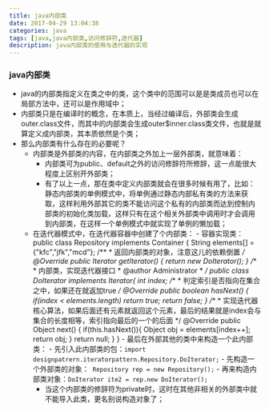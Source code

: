 ```yaml
---
title: java内部类
date: 2017-04-29 13:04:38
categories: java
tags: [java,java内部类,访问修辞符,迭代器]
description: java内部类的使用与迭代器的实现
---
```

### java内部类 ###


- java的内部类指定义在类之中的类，这个类中的范围可以是是类成员也可以在局部方法中，还可以是作用域中；
- 内部类只是在编译时的概念，在本质上，当经过编译后，外部类会生成outer.class文件，而其中的内部类会生成outer$inner.class类文件，也就是就算定义成内部类，其本质依然是个类；
- 那么内部类有什么存在的必要呢？
	- 内部类是外部类的内容，在内部类之外加上一层外部类，就意味着：
		- 内部类可为public、default之外的访问修辞符所修辞，这一点能很大程度上区别开外部类；
		- 有了以上一点，那在类中定义内部类就会在很多时候有用了，比如：静态内部类的单例模式中，将单例通过静态内部私有类的方法来获取，这样利用外部其它的类不能访问这个私有的内部类而达到控制内部类的初始化类加载，这样只有在这个相关外部类中调用时才会调用到内部类，在这样一个单例模式中就实现了单例的懒加载；
	- 在迭代器模式中，在迭代器容器中创建了个内部类：
			- 容器实现类：
				public class Repository implements Container {
					String elements[] = {"kfc","jfk","mcd"};
					/**
					 * 返回内部类的对象，注意这儿的依赖倒置
					 */
					@Override
					public Iterator getIterator() {
						return new DoIterator();
					}
					/**
					 * 内部类，实现迭代器接口
					 * @author Administrator
					 *
					 */
					public class DoIterator implements Iterator{
						int index;
						/**
						 * 判定索引是否指向在集合之中，如果还在就返加true
						 */
						@Override
						public boolean hasNext() {
							if(index < elements.length)
								return true;
							return false;
						}
						/**
						 * 实现迭代器核心算法，如果后面还有元素就返回这个元素，最后的结果就是index会与集合的长度相等，索引指向最后的一个的后面
						 */
						@Override
						public Object next() {
							if(this.hasNext()){
								Object obj = elements[index++];
								return obj;
							}
							return null;
						}
					}
			- 最后在外部其他的类中来构造一个此内部类：
				- 先引入此内部类的包：`import designpatrern.iteratorpattern.Repository.DoIterator;`
				- 先构造一个外部类的对象：`	Repository rep = new Repository();`
				- 再来构造内部类对象：`DoIterator ite2 = rep.new DoIterator();`
		- 当这个内部类的修辞符为private时，这时在其他非相关的外部类中就不能导入此类，更名别说构造对象了；